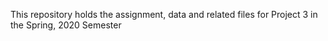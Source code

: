 This repository holds the assignment, data and related files for Project 3 in the Spring, 2020 Semester
